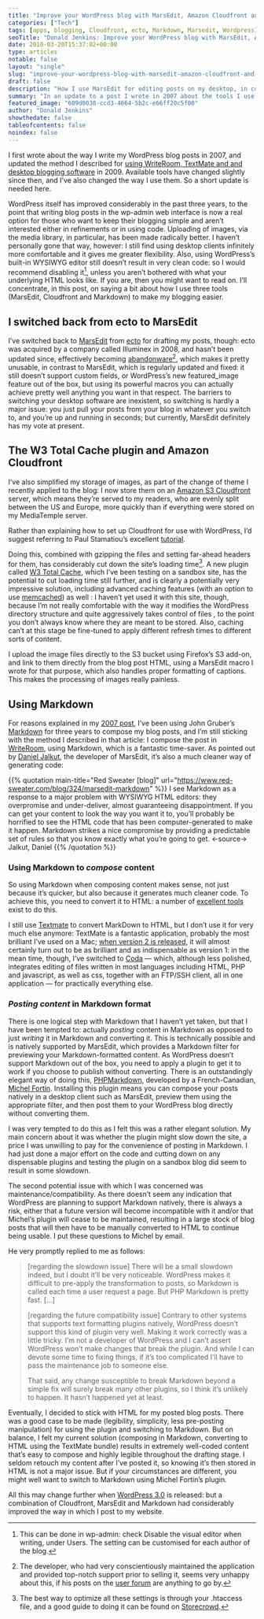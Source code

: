 ```yaml
---
title: "Improve your WordPress blog with MarsEdit, Amazon Cloudfront and Markdown"
categories: ["Tech"]
tags: [apps, blogging, Cloudfront, ecto, Markdown, Marsedit, Wordpress]
seoTitle: "Donald Jenkins: Improve your WordPress blog with MarsEdit, Amazon Cloudfront and Markdown"
date: 2010-03-20T15:37:02+00:00
type: articles
notable: false
layout: "single"
slug: "improve-your-wordpress-blog-with-marsedit-amazon-cloudfront-and-markdown"
draft: false
description: "How I use MarsEdit for editing posts on my desktop, in combination with WriteRoom and TextMate. I explain how I've started using Amazon Cloudfront to store my images"
summary: "In an update to a post I wrote in 2007 about the tools I use to compose blog posts, I cover using MarsEdit for editing posts on my desktop, in combination with WriteRoom and TextMate. I explain how I've started using Amazon Cloudfront to store my images. I also cover new trends in caching and ways of using Markdown to produce cleaner code including, optionally, using it as the storage format for individual blog posts, using Michel Fortin's PHP Markdown plugin."
featured_image: "609d0038-ccd3-4664-5b2c-e66ff20c5f00"
author: "Donald Jenkins"
showthedate: false
tableofcontents: false
noindex: false
---
```


I first wrote about the way I write my WordPress blog posts in 2007, and updated the method I described for [using WriteRoom, TextMate and and desktop blogging software](/blogging-sequentially-using-writeroom-textmate-and-ecto-or-marsedit/ "Blogging sequentially using WriteRoom, textMate and ecto or MarsEdit") in 2009. Available tools have changed slightly since then, and I’ve also changed the way I use them. So a short update is needed here.

WordPress itself has improved considerably in the past three years, to the point that writing blog posts in the wp-admin web interface is now a real option for those who want to keep their blogging simple and aren’t interested either in refinements or in using code. Uploading of images, via the media library, in particular, has been made radically better. I haven’t personally gone that way, however: I still find using desktop clients infinitely more comfortable and it gives me greater flexibility. Also, using WordPress’s built-in WYSIWYG editor still doesn’t result in very clean code: so I would recommend disabling it[^1], unless you aren’t bothered with what your underlying HTML looks like. If you are, then you might want to read on. I’ll concentrate, in this post, on saying a bit about how I use three tools (MarsEdit, Cloudfront and Markdown) to make my blogging easier.

## I switched back from ecto to MarsEdit

I’ve switched back to [MarsEdit](https://www.red-sweater.com/marsedit/ "More about MarsEdit") from [ecto](https://illuminex.com/ecto/ "More about excto") for drafting my posts, though: ecto was acquired by a company called Illuminex in 2008, and hasn’t been updated since, effectively becoming [abandonware](https://en.wikipedia.org/wiki/Abandonware "More abut abandonware")[^2], which makes it pretty unusable, in contrast to MarsEdit, which is regularly updated and fixed: it still doesn’t support custom fields, or WordPress’s new featured_image feature out of the box, but using its powerful macros you can actually achieve pretty well anything you want in that respect. The barriers to switching your desktop software are inexistent, so switching is hardly a major issue: you just pull your posts from your blog in whatever you switch to, and you’re up and running in seconds; but currently, MarsEdit definitely has my vote at present.

## The W3 Total Cache plugin and Amazon Cloudfront

I’ve also simplified my storage of images, as part of the change of theme I recently applied to the blog: I now store them on an [Amazon S3 Cloudfront](https://aws.amazon.com/cloudfront/ "More about Amazon Cloudfront") server, which means they’re served to my readers, who are evenly split between the US and Europe, more quickly than if everything were stored on my MediaTemple server.

Rather than explaining how to set up Cloudfront for use with WordPress, I’d suggest referring to Paul Stamatiou’s excellent [tutorial](https://paulstamatiou.com/how-to-getting-started-with-amazon-cloudfront "Paul Stamatiou's tutorial on setting up Cloudfront for use with WordPress").

Doing this, combined with gzipping the files and setting far-ahead headers for them, has considerably cut down the site’s loading time[^3]. A new plugin called [W3 Total Cache](https://wordpress.org/extend/plugins/w3-total-cache/ "More about W3 Total Cache"), which I’ve been testing on a sandbox site, has the potential to cut loading time still further, and is clearly a potentially very impressive solution, including advanced caching features (with an option to use [memcached](https://memcached.org/ "More about Memcached")) as well : I haven’t yet used it with this site, though, because I’m not really comfortable with the way it modifies the WordPress directory structure and quite aggressively takes control of files , to the point you don’t always know where they are meant to be stored. Also, caching can’t at this stage be fine-tuned to apply different refresh times to different sorts of content.

I upload the image files directly to the S3 bucket using Firefox’s S3 add-on, and link to them directly from the blog post HTML, using a MarsEdit macro I wrote for that purpose, which also handles proper formatting of captions. This makes the processing of images really painless.

## Using Markdown

For reasons explained in my [2007 post](/blogging-sequentially-using-writeroom-textmate-and-ecto-or-marsedit/ "Blogging sequentially using WriteRoom, textMate and ecto or MarsEdit"), I’ve been using John Gruber’s [Markdown](https://daringfireball.net/projects/markdown/ "More about Markdown") for three years to compose my blog posts, and I’m still sticking with the method I described in that article: I compose the post in [WriteRoom](https://www.hogbaysoftware.com/products/writeroom "More about Hog Bay Software's WRiteRoom"), using Markdown, which is a fantastic time-saver. As pointed out by [Daniel Jalkut](https://twitter.com/danielpunkass "Daniel Jalkut on Twitter"), the developer of MarsEdit, it’s also a much cleaner way of generating code:

{{% quotation main-title="Red Sweater [blog]" url="https://www.red-sweater.com/blog/324/marsedit-markdown" %}}
I see Markdown as a response to a major problem with WYSIWYG HTML editors: they overpromise and under-deliver, almost guaranteeing disappointment. If you can get your content to look the way you want it to, you’ll probably be horrified to see the HTML code that has been computer-generated to make it happen. Markdown strikes a nice compromise by providing a predictable set of rules so that you know exactly what you’re going to get.
<-source->
Jalkut, Daniel
{{% /quotation %}}

### Using Markdown to _compose_ content

So using Markdown when composing content makes sense, not just because it’s quicker, but also because it generates much cleaner code. To achieve this, you need to convert it to HTML: a number of [excellent tools](https://www.google.com/search?&rls=en&q=convert+markdown+to+html&ie=UTF-8&oe=UTF-8 "Converting Markdown to html") exist to do this.

I still use [Textmate](https://macromates.com/ "More about TextMate") to convert MarkDown to HTML, but I don’t use it for very much else anymore: TextMate is a fantastic application, probably the most brilliant I’ve used on a Mac; [when version 2 is released](https://blog.macromates.com/2010/why-2-0-is-not-developed-in-the-open/ "A clarification by TextMate's developer about the TextMate 2 roadmap"), it will almost certainly turn out to be as brilliant and as indispensable as version 1: in the mean time, though, I’ve switched to [Coda](https://www.panic.com/coda/ "more about Coda") — which, although less polished, integrates editing of files written in most languages including HTML, PHP and javascript, as well as css, together with an FTP/SSH client, all in one application — for practically everything else.

### _Posting content_ in Markdown format

There is one logical step with Markdown that I haven’t yet taken, but that I have been tempted to: actually _posting_ content in Markdown as opposed to just _writing_ it in Markdown and converting it. This is technically possible and is natively supported by MarsEdit, which provides a Markdown filter for previewing your Markdown-formatted content. As WordPress doesn’t support Markdown out of the box, you need to apply a plugin to get it to work if you choose to publish without converting. There is an outstandingly elegant way of doing this, [PHPMarkdown](https://michelf.com/projects/php-markdown/ "PHP Markdown by Michel Fortin"), developed by a French-Canadian, [Michel Fortin](https://twitter.com/michelfortin "Michel Fortin on Twitter"). Installing this plugin means you can compose your posts natively in a desktop client such as MarsEdit, preview them using the appropriate filter, and then post them to your WordPress blog directly without converting them.

I was very tempted to do this as I felt this was a rather elegant solution. My main concern about it was whether the plugin might slow down the site, a price I was unwilling to pay for the convenience of posting in Markdown. I had just done a major effort on the code and cutting down on any dispensable plugins and testing the plugin on a sandbox blog did seem to result in some slowdown.

The second potential issue with which I was concerned was maintenance/compatibility. As there doesn’t seem any indication that WordPress are planning to support Markdown natively, there is always a risk, either that a future version will become incompatible with it and/or that Michel’s plugin will cease to be maintained, resulting in a large stock of blog posts that will then have to be manually converted to HTML to continue being usable. I put these questions to Michel by email.

He very promptly replied to me as follows:

> \[regarding the slowdown issue\] There will be a small slowdown indeed, but I doubt it’ll be very noticeable. WordPress makes it difficult to pre-apply the transformation to posts, so Markdown is called each time a user request a page. But PHP Markdown is pretty fast. \[…\]
>
> \[regarding the future compatibility issue\] Contrary to other systems that supports text formatting plugins natively, WordPress doesn’t support this kind of plugin very well. Making it work correctly was a little tricky. I’m not a developer of WordPress and I can’t assert WordPress won’t make changes that break the plugin. And while I can devote some time to fixing things, if it’s too complicated I’ll have to pass the maintenance job to someone else.
>
> That said, any change susceptible to break Markdown beyond a simple fix will surely break many other plugins, so I think it’s unlikely to happen. It hasn’t happened yet at least.

Eventually, I decided to stick with HTML for my posted blog posts. There was a good case to be made (legibility, simplicity, less pre-posting manipulation) for using the plugin and switching to Markdown. But on balance, I felt my current solution (composing in Markdown, converting to HTML using the TextMate bundle) results in extremely well-coded content that’s easy to compose and highly legible throughout the drafting stage. I seldom retouch my content after I’ve posted it, so knowing it’s then stored in HTML is not a major issue. But if your circumstances are different, you might well want to switch to Markdown using Michel Fortin’s plugin.

All this may change further when [WordPress 3.0](https://wordpress.org/about/roadmap/ "WordPress roadmap") is released: but a combination of Cloudfront, MarsEdit and Markdown had considerably improved the way in which I post to my website.

[^1]: This can be done in wp-admin: check Disable the visual editor when writing, under Users. The setting can be customised for each author of the blog.
[^2]: The developer, who had very conscientiously maintained the application and provided top-notch support prior to selling it, seems very unhappy about this, if his posts on the [user forum](http://illuminex.com/forum/viewforum.php?f=11&sid=108ee8390c7fa9e62530d7106f0b5404) are anything to go by.
[^3]: The best way to optimize all these settings is through your .htaccess file, and a good guide to doing it can be found on [Storecrowd](https://via.dj/34xHerY).
